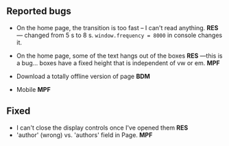 ## Reported bugs

* On the home page, the transition is too fast – I can't read anything. **RES**  &mdash; changed from 5 s to 8 s. `window.frequency = 8000` in console changes it.
* On the home page, some of the text hangs out of the boxes **RES** &mdash;this is a bug... boxes have a fixed height that is independent of vw or em.
**MPF**
* Download a totally offline version of page **BDM**

* Mobile **MPF**

## Fixed
* I can't close the display controls once I've opened them **RES**
* 'author' (wrong) vs. 'authors' field in Page. **MPF**